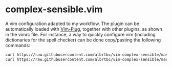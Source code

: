 # complex-sensible.vim

A vim configuration adapted to my workflow. The plugin can be automatically loaded with [Vim-Plug](https://github.com/junegunn/vim-plug), together with other plugins, as shown in the vimrc file. For instance, a way to quickly configure vim (including dictionaries for the spell checker) can be done copy/pasting the following commands:

```bash
curl https://raw.githubusercontent.com/albrtbc/vim-complex-sensible/master/bin/install.sh -sSf | sudo sh && reset
curl https://raw.githubusercontent.com/albrtbc/vim-complex-sensible/master/bin/install-dictionaries.sh -sSf | sh
```
